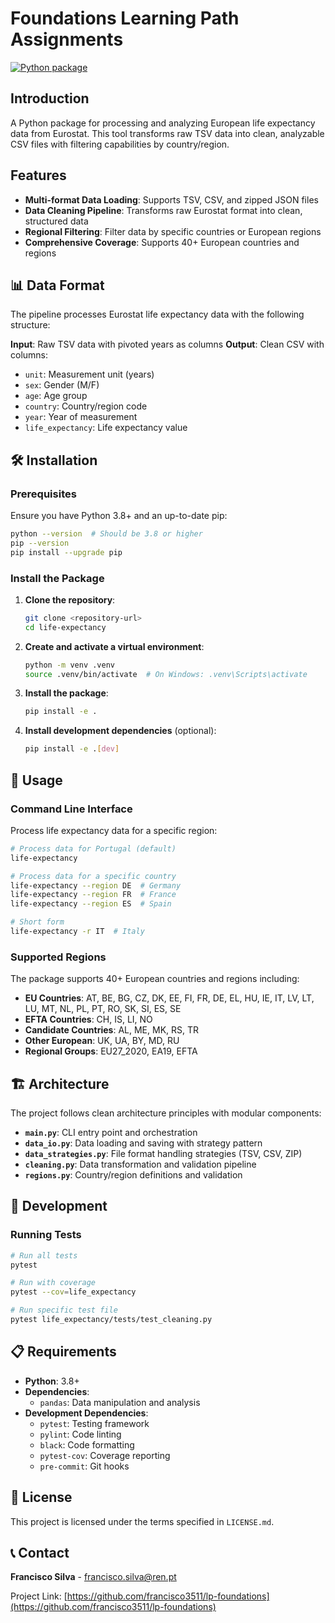 # Foundations Learning Path Assignments

[![Python package](https://github.com/francisco3511/lp-foundations/actions/workflows/python-package.yml/badge.svg)](https://github.com/francisco3511/lp-foundations/actions/workflows/python-package.yml)

## Introduction

A Python package for processing and analyzing European life expectancy data from Eurostat. This tool transforms raw TSV data into clean, analyzable CSV files with filtering capabilities by country/region.

## Features

- **Multi-format Data Loading**: Supports TSV, CSV, and zipped JSON files
- **Data Cleaning Pipeline**: Transforms raw Eurostat format into clean, structured data
- **Regional Filtering**: Filter data by specific countries or European regions
- **Comprehensive Coverage**: Supports 40+ European countries and regions

## 📊 Data Format

The pipeline processes Eurostat life expectancy data with the following structure:

**Input**: Raw TSV data with pivoted years as columns
**Output**: Clean CSV with columns:
- `unit`: Measurement unit (years)
- `sex`: Gender (M/F)
- `age`: Age group
- `country`: Country/region code
- `year`: Year of measurement
- `life_expectancy`: Life expectancy value

## 🛠️ Installation

### Prerequisites

Ensure you have Python 3.8+ and an up-to-date pip:

```bash
python --version  # Should be 3.8 or higher
pip --version
pip install --upgrade pip
```

### Install the Package

1. **Clone the repository**:
   ```bash
   git clone <repository-url>
   cd life-expectancy
   ```

2. **Create and activate a virtual environment**:
   ```bash
   python -m venv .venv
   source .venv/bin/activate  # On Windows: .venv\Scripts\activate
   ```

3. **Install the package**:
   ```bash
   pip install -e .
   ```

4. **Install development dependencies** (optional):
   ```bash
   pip install -e .[dev]
   ```

## 📖 Usage

### Command Line Interface

Process life expectancy data for a specific region:

```bash
# Process data for Portugal (default)
life-expectancy

# Process data for a specific country
life-expectancy --region DE  # Germany
life-expectancy --region FR  # France
life-expectancy --region ES  # Spain

# Short form
life-expectancy -r IT  # Italy
```

### Supported Regions

The package supports 40+ European countries and regions including:

- **EU Countries**: AT, BE, BG, CZ, DK, EE, FI, FR, DE, EL, HU, IE, IT, LV, LT, LU, MT, NL, PL, PT, RO, SK, SI, ES, SE
- **EFTA Countries**: CH, IS, LI, NO
- **Candidate Countries**: AL, ME, MK, RS, TR
- **Other European**: UK, UA, BY, MD, RU
- **Regional Groups**: EU27_2020, EA19, EFTA

## 🏗️ Architecture

The project follows clean architecture principles with modular components:

- **`main.py`**: CLI entry point and orchestration
- **`data_io.py`**: Data loading and saving with strategy pattern
- **`data_strategies.py`**: File format handling strategies (TSV, CSV, ZIP)
- **`cleaning.py`**: Data transformation and validation pipeline
- **`regions.py`**: Country/region definitions and validation

## 🧪 Development

### Running Tests

```bash
# Run all tests
pytest

# Run with coverage
pytest --cov=life_expectancy

# Run specific test file
pytest life_expectancy/tests/test_cleaning.py
```

## 📋 Requirements

- **Python**: 3.8+
- **Dependencies**:
  - `pandas`: Data manipulation and analysis
- **Development Dependencies**:
  - `pytest`: Testing framework
  - `pylint`: Code linting
  - `black`: Code formatting
  - `pytest-cov`: Coverage reporting
  - `pre-commit`: Git hooks


## 📄 License

This project is licensed under the terms specified in `LICENSE.md`.

## 📞 Contact

**Francisco Silva** - francisco.silva@ren.pt

Project Link: [https://github.com/francisco3511/lp-foundations](https://github.com/francisco3511/lp-foundations)